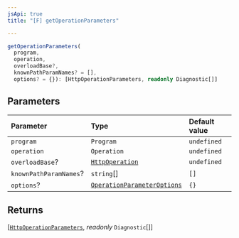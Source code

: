 ```yaml
---
jsApi: true
title: "[F] getOperationParameters"

---
```

```ts
getOperationParameters(
  program,
  operation,
  overloadBase?,
  knownPathParamNames? = [],
  options? = {}): [HttpOperationParameters, readonly Diagnostic[]]
```

## Parameters

| Parameter | Type | Default value |
| :------ | :------ | :------ |
| `program` | `Program` | `undefined` |
| `operation` | `Operation` | `undefined` |
| `overloadBase`? | [`HttpOperation`](Interface.HttpOperation.md) | `undefined` |
| `knownPathParamNames`? | `string`[] | `[]` |
| `options`? | [`OperationParameterOptions`](Interface.OperationParameterOptions.md) | `{}` |

## Returns

[[`HttpOperationParameters`](Interface.HttpOperationParameters.md), *readonly* `Diagnostic`[]]

